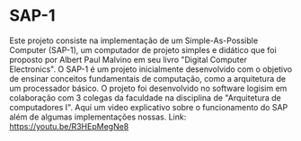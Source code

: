 # SAP-1
Este projeto consiste na implementação de um Simple-As-Possible Computer (SAP-1), um computador de projeto simples e didático que foi proposto por Albert Paul Malvino em seu livro "Digital Computer Electronics". O SAP-1 é um projeto inicialmente desenvolvido com o objetivo de ensinar conceitos fundamentais de computação, como a arquitetura de um processador básico.
O projeto foi desenvolvido no software logisim em colaboração com 3 colegas da faculdade na disciplina de "Arquitetura de computadores I". Aqui um video explicativo sobre o funcionamento do SAP além de algumas implementações nossas. Link: https://youtu.be/R3HEpMegNe8
